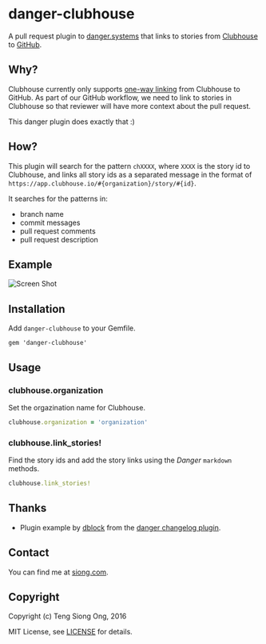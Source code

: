# danger-clubhouse

A pull request plugin to [danger.systems](http://danger.systems) that
links to stories from [Clubhouse](https://app.clubhouse.io) to
[GitHub](https://github.com/).

## Why?

Clubhouse currently only supports [one-way linking](https://help.clubhouse.io/hc/en-us/articles/207540323-Using-The-Clubhouse-GitHub-Integration) from Clubhouse to
GitHub. As part of our GitHub workflow, we need to link to stories in
Clubhouse so that reviewer will have more context about the pull request.

This danger plugin does exactly that :)

## How?

This plugin will search for the pattern `chXXXX`, where `XXXX` is the story id 
to Clubhouse, and links all story ids as a separated message in the format of 
`https://app.clubhouse.io/#{organization}/story/#{id}`.

It searches for the patterns in:

- branch name
- commit messages
- pull request comments
- pull request description

## Example

![Screen Shot](/pictures/screenshot.png?raw=true)

## Installation

Add `danger-clubhouse` to your Gemfile.

```
gem 'danger-clubhouse'
```

## Usage

### clubhouse.organization

Set the orgazination name for Clubhouse.

```ruby
clubhouse.organization = 'organization'
```

### clubhouse.link_stories!

Find the story ids and add the story links using the _Danger_ `markdown` methods.

```ruby
clubhouse.link_stories!
```

## Thanks

* Plugin example by [dblock](https://github.com/dblock) from the [danger
  changelog plugin](https://github.com/dblock/danger-changelog).

## Contact

You can find me at [siong.com](https://siong.com).

## Copyright

Copyright (c) Teng Siong Ong, 2016

MIT License, see [LICENSE](LICENSE.txt) for details.
